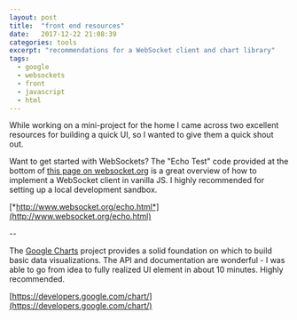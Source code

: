 ```yaml
---
layout: post
title:  "front end resources"
date:   2017-12-22 21:08:39
categories: tools
excerpt: "recommendations for a WebSocket client and chart library"
tags:
  - google
  - websockets
  - front
  - javascript
  - html
---
```


While working on a mini-project for the home I came across two excellent resources for building a quick UI, so I wanted to give them a quick shout out.

Want to get started with WebSockets?  The "Echo Test" code provided at the bottom of [this page on websocket.org](http://www.websocket.org/echo.html) is a great overview of how to implement a WebSocket client in vanilla JS.  I highly recommended for setting up a local development sandbox.

[*http://www.websocket.org/echo.html*](http://www.websocket.org/echo.html)

--

The [Google Charts](https://developers.google.com/chart/) project provides a solid foundation on which to build basic data visualizations.  The API and documentation are wonderful - I was able to go from idea to fully realized UI element in about 10 minutes.  Highly recommended.

[https://developers.google.com/chart/](https://developers.google.com/chart/)
